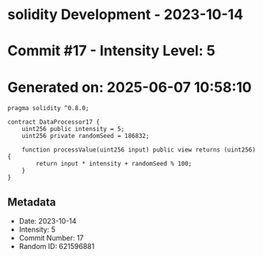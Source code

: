 ﻿# solidity Development - 2023-10-14
# Commit #17 - Intensity Level: 5
# Generated on: 2025-06-07 10:58:10
```solidity
pragma solidity ^0.8.0;

contract DataProcessor17 {
    uint256 public intensity = 5;
    uint256 private randomSeed = 186832;

    function processValue(uint256 input) public view returns (uint256) {
        return input * intensity + randomSeed % 100;
    }
}
```
## Metadata
- Date: 2023-10-14
- Intensity: 5
- Commit Number: 17
- Random ID: 621596881

